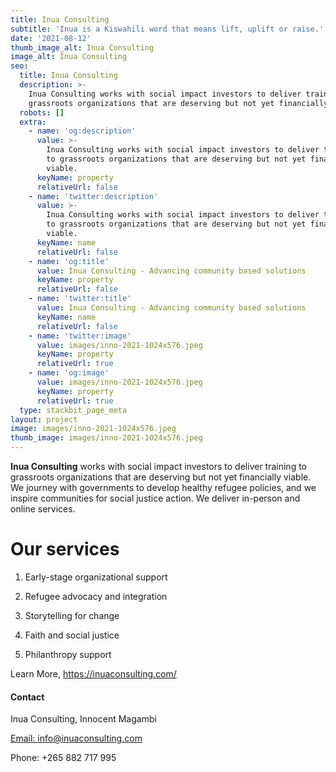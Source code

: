 ```yaml
---
title: Inua Consulting
subtitle: 'Inua is a Kiswahili word that means lift, uplift or raise.'
date: '2021-08-12'
thumb_image_alt: Inua Consulting
image_alt: Inua Consulting
seo:
  title: Inua Consulting
  description: >-
    Inua Consulting works with social impact investors to deliver training to
    grassroots organizations that are deserving but not yet financially viable.
  robots: []
  extra:
    - name: 'og:description'
      value: >-
        Inua Consulting works with social impact investors to deliver training
        to grassroots organizations that are deserving but not yet financially
        viable.
      keyName: property
      relativeUrl: false
    - name: 'twitter:description'
      value: >-
        Inua Consulting works with social impact investors to deliver training
        to grassroots organizations that are deserving but not yet financially
        viable.
      keyName: name
      relativeUrl: false
    - name: 'og:title'
      value: Inua Consulting - Advancing community based solutions
      keyName: property
      relativeUrl: false
    - name: 'twitter:title'
      value: Inua Consulting - Advancing community based solutions
      keyName: name
      relativeUrl: false
    - name: 'twitter:image'
      value: images/inno-2021-1024x576.jpeg
      keyName: property
      relativeUrl: true
    - name: 'og:image'
      value: images/inno-2021-1024x576.jpeg
      keyName: property
      relativeUrl: true
  type: stackbit_page_meta
layout: project
image: images/inno-2021-1024x576.jpeg
thumb_image: images/inno-2021-1024x576.jpeg
---
```

**Inua Consulting** works with social impact investors to deliver training to grassroots organizations that are deserving but not yet financially viable. We journey with governments to develop healthy refugee policies, and we inspire communities for social justice action. We deliver in-person and online services.

# Our services

1.  Early-stage organizational support

2.  Refugee advocacy and integration

3.  Storytelling for change

4.  Faith and social justice

5.  Philanthropy support

Learn More, <https://inuaconsulting.com/>

#### Contact

Inua Consulting, Innocent Magambi

[Email: info@inuaconsulting.com](mailto:info@inuaconsulting.com)

Phone: +265 882 717 995
